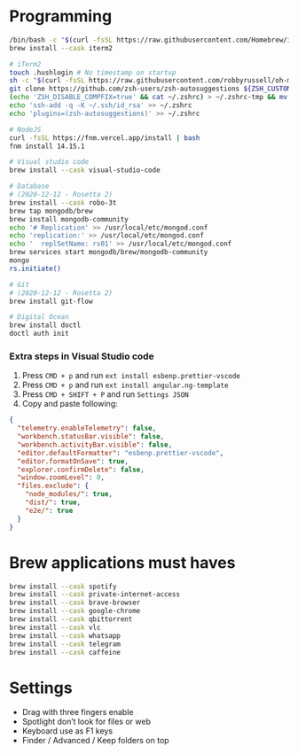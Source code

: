 # Programming

```bash
/bin/bash -c "$(curl -fsSL https://raw.githubusercontent.com/Homebrew/install/HEAD/install.sh)"
brew install --cask iterm2

# iTerm2
touch .hushlogin # No timestamp on startup
sh -c "$(curl -fsSL https://raw.githubusercontent.com/robbyrussell/oh-my-zsh/master/tools/install.sh)" # Oh my ZSH!
git clone https://github.com/zsh-users/zsh-autosuggestions ${ZSH_CUSTOM:-~/.oh-my-zsh/custom}/plugins/zsh-autosuggestions
(echo 'ZSH_DISABLE_COMPFIX=true' && cat ~/.zshrc) > ~/.zshrc-tmp && mv ~/.zshrc-tmp ~/.zshrc
echo 'ssh-add -q -K ~/.ssh/id_rsa' >> ~/.zshrc
echo 'plugins=(zsh-autosuggestions)' >> ~/.zshrc

# NodeJS
curl -fsSL https://fnm.vercel.app/install | bash
fnm install 14.15.1

# Visual studio code
brew install --cask visual-studio-code

# Database
# (2020-12-12 - Rosetta 2)
brew install --cask robo-3t
brew tap mongodb/brew
brew install mongodb-community
echo '# Replication' >> /usr/local/etc/mongod.conf
echo 'replication:' >> /usr/local/etc/mongod.conf
echo '  replSetName: rs01' >> /usr/local/etc/mongod.conf
brew services start mongodb/brew/mongodb-community
mongo
rs.initiate()

# Git
# (2020-12-12 - Rosetta 2)
brew install git-flow

# Digital Ocean
brew install doctl
doctl auth init


```

### Extra steps in Visual Studio code

1. Press `CMD + p` and run `ext install esbenp.prettier-vscode`
1. Press `CMD + p` and run `ext install angular.ng-template`
1. Press `CMD + SHIFT + P` and run `Settings JSON`
1. Copy and paste following:

```json
{
  "telemetry.enableTelemetry": false,
  "workbench.statusBar.visible": false,
  "workbench.activityBar.visible": false,
  "editor.defaultFormatter": "esbenp.prettier-vscode",
  "editor.formatOnSave": true,
  "explorer.confirmDelete": false,
  "window.zoomLevel": 0,
  "files.exclude": {
    "node_modules/": true,
    "dist/": true,
    "e2e/": true
  }
}
```

# Brew applications must haves

```bash
brew install --cask spotify
brew install --cask private-internet-access
brew install --cask brave-browser
brew install --cask google-chrome
brew install --cask qbittorrent
brew install --cask vlc
brew install --cask whatsapp
brew install --cask telegram
brew install --cask caffeine
```

# Settings

- Drag with three fingers enable
- Spotlight don’t look for files or web
- Keyboard use as F1 keys
- Finder / Advanced / Keep folders on top
